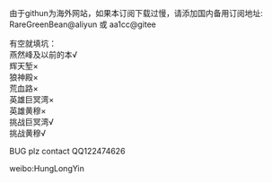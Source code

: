 由于githun为海外网站，如果本订阅下载过慢，请添加国内备用订阅地址:
RareGreenBean@aliyun   或   aa1cc@gitee  

有空就填坑：  
燕然峰及以前的本√  
辉天堑×  
狼神殿×  
荒血路×  
英雄巨冥湾×  
英雄黄穆×  
挑战巨冥湾√  
挑战黄穆√

BUG plz contact QQ122474626  

weibo:HungLongYin  

